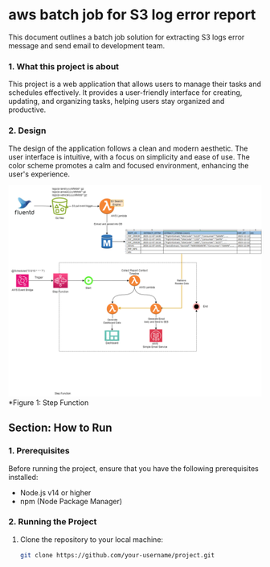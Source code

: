 # aws batch job for S3 log error report

This document outlines a batch job solution for extracting S3 logs error message and send email to development team.

### 1. What this project is about

This project is a web application that allows users to manage their tasks and schedules effectively. It provides a user-friendly interface for creating, updating, and organizing tasks, helping users stay organized and productive.

### 2. Design

The design of the application follows a clean and modern aesthetic. The user interface is intuitive, with a focus on simplicity and ease of use. The color scheme promotes a calm and focused environment, enhancing the user's experience.

![Step Function](img/awsstepfunction.png)
*Figure 1: Step Function

## Section: How to Run

### 1. Prerequisites

Before running the project, ensure that you have the following prerequisites installed:
- Node.js v14 or higher
- npm (Node Package Manager)

### 2. Running the Project

1. Clone the repository to your local machine:

   ```bash
   git clone https://github.com/your-username/project.git
